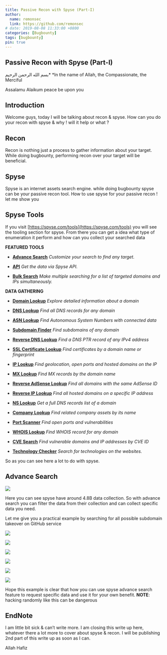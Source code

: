 ```yaml
---
title: Passive Recon with Spyse (Part-I)
author:
  name: remonsec
  link: https://github.com/remonsec
# date: 2019-08-08 11:33:00 +0800
categories: [Bugbounty]
tags: [bugbounty]
pin: true
---
```



## Passive Recon with Spyse (Part-I)

بسم الله الرحمن الرحيم*
*In the name of Allah, the Compassionate, the Merciful

Assalamu Alaikum
peace be upon you

## Introduction

Welcome guys, today I will be talking about recon & spyse. How can you do your recon with spyse & why ! will it help or what ?

## Recon

Recon is nothing just a process to gather information about your target. While doing bugbounty, performing recon over your target will be beneficial.

## Spyse

Spyse is an internet assets search engine. while doing bugbounty spyse can be your passive recon tool. How to use spyse for your passive recon ! let me show you

## Spyse Tools

If you visit [https://spyse.com/tools](https://spyse.com/tools) you will see the tooling section for spyse. From there you can get a idea what type of enumeration it perform and how can you collect your searched data

**FEATURED TOOLS**

* [**Advance Search**](https://spyse.com/advanced-search/domain) *Customize your search to find any target.*

* [**API**](https://spyse.com/api) *Get the data via Spyse API.*

* [**Bulk Search**](https://spyse.com/bulk-search) *Make multiple searching for a list of targeted domains and IPs simultaneously.*

**DATA GATHERING**

* [**Domain Lookup**](https://spyse.com/tools/domain-lookup) *Explore detailed information about a domain*

* [**DNS Lookup**](https://spyse.com/tools/dns-lookup) *Find all DNS records for any domain*

* [**ASN Lookup**](https://spyse.com/tools/asn-lookup) *Find Autonomous System Numbers with connected data*

* [**Subdomain Finder**](https://spyse.com/tools/subdomain-finder) *Find subdomains of any domain*

* [**Reverse DNS Lookup**](https://spyse.com/tools/reverse-dns-lookup) *Find a DNS PTR record of any IPv4 address*

* [**SSL Certificate Lookup**](https://spyse.com/tools/ssl-lookup) *Find certificates by a domain name or fingerprint*

* [**IP Lookup**](https://spyse.com/tools/ip-lookup) *Find geolocation, open ports and hosted domains on the IP*

* [**MX Lookup**](https://spyse.com/tools/mx-lookup) *Find MX records by the domain name*

* [**Reverse AdSense Lookup**](https://spyse.com/tools/reverse-adsense-lookup) *Find all domains with the same AdSense ID*

* [**Reverse IP Lookup**](https://spyse.com/tools/reverse-ip-lookup) *Find all hosted domains on a specific IP address*

* [**NS Lookup**](https://spyse.com/tools/ns-lookup) *Get a full DNS records list of a domain*

* [**Company Lookup**](https://spyse.com/tools/company-lookup) *Find related company assets by its name*

* [**Port Scanner**](https://spyse.com/tools/port-scanner) *Find open ports and vulnerabilities*

* [**WHOIS Lookup**](https://spyse.com/tools/whois-lookup) *Find WHOIS record for any domain*

* [**CVE Search**](https://spyse.com/tools/cve-search) *Find vulnerable domains and IP addresses by CVE ID*

* [**Technology Checker**](https://spyse.com/tools/technology-checker) *Search for technologies on the websites.*

So as you can see here a lot to do with spyse.

## Advance Search

![](https://cdn-images-1.medium.com/max/2704/1*WDn3W10nzPr2rdXk_66PeQ.png)

Here you can see spyse have around 4.8B data collection. So with advance search you can filter the data from their collection and can collect specific data you need.

Let me give you a practical example by searching for all possible subdomain takeover on GitHub service

![](https://cdn-images-1.medium.com/max/2732/1*2Y0dzDhSKeqXeWy17Jjumw.png)

![](https://cdn-images-1.medium.com/max/2730/1*75ck-2b38Ulu6jiEbfAbpw.png)

![](https://cdn-images-1.medium.com/max/2732/1*k_EjeseAFL2yPsg42sI4sA.png)

![](https://cdn-images-1.medium.com/max/2732/1*FcO9ox5FJVGC_wmt85Dd-w.png)

![](https://cdn-images-1.medium.com/max/2574/1*0JE4tPYr0VK4nx_sQyJK2w.png)

![](https://cdn-images-1.medium.com/max/2588/1*pdU3HEoALMtQjhlfbi9KwA.png)

Hope this example is clear that how you can use spyse advance search feature to request specific data and use it for your own benefit.
**NOTE**: hacking randomly like this can be dangerous

## EndNote

I am little bit sick & can’t write more. I am closing this write up here, whatever there a lot more to cover about spyse & recon. I will be publishing 2nd part of this write up as soon as I can.

Allah Hafiz
